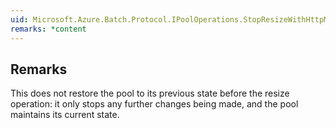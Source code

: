 ```yaml
---  
uid: Microsoft.Azure.Batch.Protocol.IPoolOperations.StopResizeWithHttpMessagesAsync(System.String,Microsoft.Azure.Batch.Protocol.Models.PoolStopResizeOptions,System.Collections.Generic.Dictionary{System.String,System.Collections.Generic.List{System.String}},System.Threading.CancellationToken)  
remarks: *content  
---  
```

  
## Remarks  
 This does not restore the pool to its previous state before the             resize operation: it only stops any further changes being made,             and the pool maintains its current state.